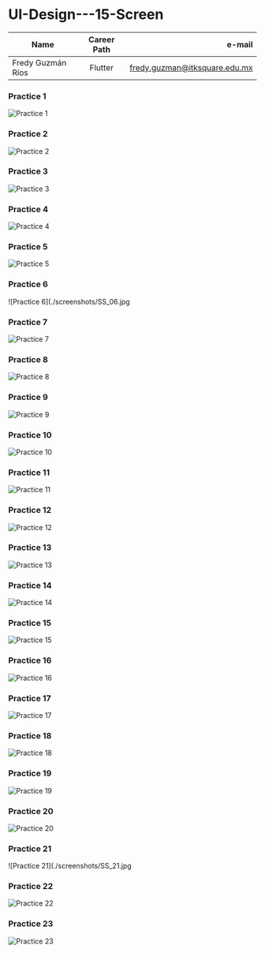 # UI-Design---15-Screen
| Name          | Career Path |                         e-mail |
| ------------- | :---------: | -----------------------------: |
| Fredy Guzmán Ríos |   Flutter   | fredy.guzman@itksquare.edu.mx |

### Practice 1

![Practice 1](./screenshots/SS_01.jpg)

### Practice 2

![Practice 2](./screenshots/SS_02.jpg)

### Practice 3

![Practice 3](./screenshots/SS_03.jpg)

### Practice 4

![Practice 4](./screenshots/SS_04.jpg)

### Practice 5

![Practice 5](./screenshots/SS_05.jpg)

### Practice 6

![Practice 6](./screenshots/SS_06.jpg

### Practice 7

![Practice 7](./screenshots/SS_07.jpg)

### Practice 8

![Practice 8](./screenshots/SS_08.jpg)

### Practice 9

![Practice 9](./screenshots/SS_09.jpg)

### Practice 10

![Practice 10](./screenshots/SS_10.jpg)

### Practice 11

![Practice 11](./screenshots/SS_11.jpg)

### Practice 12

![Practice 12](./screenshots/SS_12.jpg)

### Practice 13

![Practice 13](./screenshots/SS_13.jpg)

### Practice 14

![Practice 14](./screenshots/SS_14.jpg)

### Practice 15

![Practice 15](./screenshots/SS_15.jpg)

### Practice 16

![Practice 16](./screenshots/SS_16.jpg)

### Practice 17

![Practice 17](./screenshots/SS_17.jpg)

### Practice 18

![Practice 18](./screenshots/SS_18.jpg)

### Practice 19

![Practice 19](./screenshots/SS_19.jpg)

### Practice 20

![Practice 20](./screenshots/SS_20.jpg)

### Practice 21

![Practice 21](./screenshots/SS_21.jpg

### Practice 22

![Practice 22](./screenshots/SS_22.jpg)

### Practice 23

![Practice 23](./screenshots/SS_23.jpg)
